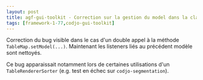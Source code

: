 ```yaml
---
layout: post
title: agf-gui-toolkit - Correction sur la gestion du model dans la classe TableMap
tags: [framework-1-77,codjo-gui-toolkit]
---
```

Correction du bug visible dans le cas d'un double appel à la méthode ```TableMap.setModel(...)```. Maintenant les listeners liés au précédent modèle sont nettoyés.

Ce bug apparaissait notamment lors de certaines utilisations d'un ```TableRendererSorter``` (e.g. test en échec sur ```codjo-segmentation```).
